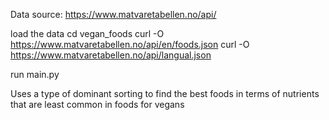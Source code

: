 Data source: https://www.matvaretabellen.no/api/

load the data
cd vegan_foods
curl -O https://www.matvaretabellen.no/api/en/foods.json
curl -O https://www.matvaretabellen.no/api/langual.json

run main.py

Uses a type of dominant sorting to find the best foods in terms of nutrients that are least common in foods for vegans